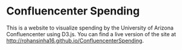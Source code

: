 # Confluencenter Spending
This is a website to visualize spending by the University of Arizona Confluencenter using D3.js.
You can find a live version of the site at http://rohansinha16.github.io/ConfluencenterSpending.
